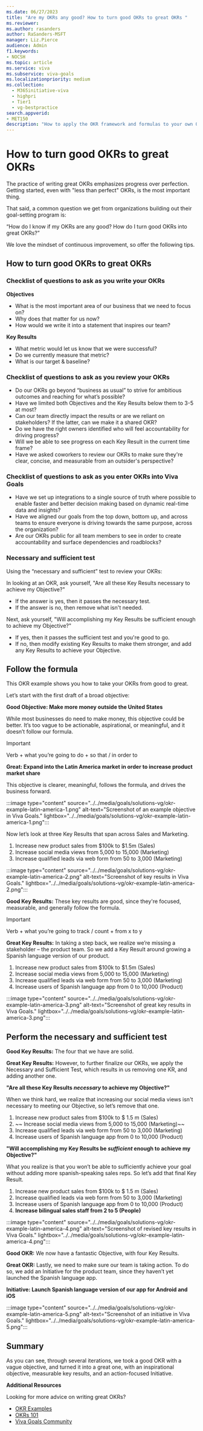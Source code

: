 ```yaml
---
ms.date: 06/27/2023
title: "Are my OKRs any good? How to turn good OKRs to great OKRs "
ms.reviewer: 
ms.author: rasanders
author: RaSanders-MSFT
manager: Liz.Pierce
audience: Admin
f1.keywords:
- NOCSH
ms.topic: article
ms.service: viva
ms.subservice: viva-goals
ms.localizationpriority: medium
ms.collection:
  - M365initiative-viva
  - highpri
  - Tier1
  - vg-bestpractice
search.appverid:
- MET150
description: "How to apply the OKR framework and formulas to your own OKRs in order to create healthy OKRs."
---
```


# How to turn good OKRs to great OKRs

The practice of writing great OKRs emphasizes progress over perfection. Getting started, even with "less than perfect" OKRs, is the most important thing.  

That said, a common question we get from organizations building out their goal-setting program is: 

“How do I know if my OKRs are any good? How do I turn good OKRs into great OKRs?” 

We love the mindset of continuous improvement, so offer the following tips. 

## How to turn good OKRs to great OKRs

### Checklist of questions to ask as you write your OKRs

**Objectives**

- What is the most important area of our business that we need to focus on?  
- Why does that matter for us now?  
- How would we write it into a statement that inspires our team? 

**Key Results**

- What metric would let us know that we were successful?  
- Do we currently measure that metric?  
- What is our target & baseline?  

### Checklist of questions to ask as you review your OKRs

- Do our OKRs go beyond “business as usual” to strive for ambitious outcomes and reaching for what’s possible?  
- Have we limited both Objectives and the Key Results below them to 3-5 at most?  
- Can our team directly impact the results or are we reliant on stakeholders? If the latter, can we make it a shared OKR? 
- Do we have the right owners identified who will feel accountability for driving progress?
- Will we be able to see progress on each Key Result in the current time frame? 
- Have we asked coworkers to review our OKRs to make sure they're clear, concise, and measurable from an outsider's perspective?

### Checklist of questions to ask as you enter OKRs into Viva Goals

- Have we set up integrations to a single source of truth where possible to enable faster and better decision making based on dynamic real-time data and insights?  
- Have we aligned our goals from the top down, bottom up, and across teams to ensure everyone is driving towards the same purpose, across the organization?  
- Are our OKRs public for all team members to see in order to create accountability and surface dependencies and roadblocks? 

### Necessary and sufficient test

Using the “necessary and sufficient” test to review your OKRs: 

In looking at an OKR, ask yourself, "Are all these Key Results necessary to achieve my Objective?" 

- If the answer is yes, then it passes the necessary test. 
- If the answer is no, then remove what isn't needed. 

Next, ask yourself, "Will accomplishing my Key Results be sufficient enough to achieve my Objective?" 

- If yes, then it passes the sufficient test and you're good to go. 
- If no, then modify existing Key Results to make them stronger, and add any Key Results to achieve your Objective. 

## Follow the formula

This OKR example shows you how to take your OKRs from good to great. 

Let’s start with the first draft of a broad objective: 

**Good Objective: Make more money outside the United States**

While most businesses do need to make money, this objective could be better. It’s too vague to be actionable, aspirational, or meaningful, and it doesn’t follow our formula. 

> [!IMPORTANT]
> Verb + what you’re going to do + so that / in order to

**Great: Expand into the Latin America market in order to increase product market share**

This objective is clearer, meaningful, follows the formula, and drives the business forward. 

:::image type="content" source="../../media/goals/solutions-vg/okr-example-latin-america-1.png" alt-text="Screenshot of an example objective in Viva Goals." lightbox="../../media/goals/solutions-vg/okr-example-latin-america-1.png":::

Now let’s look at three Key Results that span across Sales and Marketing.  

1. Increase new product sales from $100k to $1.5m (Sales)  
1. Increase social media views from 5,000 to 15,000 (Marketing)
1. Increase qualified leads via web form from 50 to 3,000 (Marketing) 

:::image type="content" source="../../media/goals/solutions-vg/okr-example-latin-america-2.png" alt-text="Screenshot of key results in Viva Goals." lightbox="../../media/goals/solutions-vg/okr-example-latin-america-2.png":::

**Good Key Results:** These key results are good, since they're focused, measurable, and generally follow the formula.  

> [!IMPORTANT]
> Verb + what you’re going to track / count + from x to y

**Great Key Results:** In taking a step back, we realize we’re missing a stakeholder – the product team. So we add a Key Result around growing a Spanish language version of our product. 

1. Increase new product sales from $100k to $1.5m (Sales)  
1. Increase social media views from 5,000 to 15,000 (Marketing)  
1. Increase qualified leads via web form from 50 to 3,000 (Marketing) 
1. Increase users of Spanish language app from 0 to 10,000 (Product) 

:::image type="content" source="../../media/goals/solutions-vg/okr-example-latin-america-3.png" alt-text="Screenshot of great key results in Viva Goals." lightbox="../../media/goals/solutions-vg/okr-example-latin-america-3.png":::

## Perform the necessary and sufficient test

**Good Key Results:** The four that we have are solid.  

**Great Key Results:** However, to further finalize our OKRs, we apply the Necessary and Sufficient Test, which results in us removing one KR, and adding another one. 

**"Are all these Key Results *necessary* to achieve my Objective?"**

When we think hard, we realize that increasing our social media views isn't necessary to meeting our Objective, so let’s remove that one. 

1. Increase new product sales from $100k to $ 1.5 m (Sales)
1. ~~ Increase social media views from 5,000 to 15,000 (Marketing)~~ 
1. Increase qualified leads via web form from 50 to 3,000 (Marketing) 
1. Increase users of Spanish language app from 0 to 10,000 (Product) 

**"Will accomplishing my Key Results be *sufficient* enough to achieve my Objective?"**

What you realize is that you won’t be able to sufficiently achieve your goal without adding more spanish-speaking sales reps. So let’s add that final Key Result. 

1. Increase new product sales from $100k to $ 1.5 m (Sales)  
1. Increase qualified leads via web form from 50 to 3,000 (Marketing) 
1. Increase users of Spanish language app from 0 to 10,000 (Product) 
1. **Increase bilingual sales staff from 2 to 5 (People)**

:::image type="content" source="../../media/goals/solutions-vg/okr-example-latin-america-4.png" alt-text="Screenshot of revised key results in Viva Goals." lightbox="../../media/goals/solutions-vg/okr-example-latin-america-4.png":::

**Good OKR:** We now have a fantastic Objective, with four Key Results. 

**Great OKR:** Lastly, we need to make sure our team is taking action. To do so, we add an Initiative for the product team, since they haven’t yet launched the Spanish language app. 

  **Initiative: Launch Spanish language version of our app for Android and iOS**

:::image type="content" source="../../media/goals/solutions-vg/okr-example-latin-america-5.png" alt-text="Screenshot of an initiative in Viva Goals." lightbox="../../media/goals/solutions-vg/okr-example-latin-america-5.png":::

## Summary

As you can see, through several iterations, we took a good OKR with a vague objective, and turned it into a great one, with an inspirational objective, measurable key results, and an action-focused Initiative.

**Additional Resources**

Looking for more advice on writing great OKRs? 

- [OKR Examples ](okr-examples.md)
- [OKRs 101 ](https://go.microsoft.com/fwlink/?linkid=2229044)
- [Viva Goals Community](https://techcommunity.microsoft.com/t5/viva-goals/ct-p/Viva-Goals) 